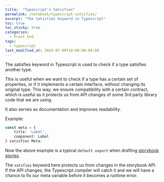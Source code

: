 ```yaml
---
title:  "Typescript's Satisfies"
permalink: /notebook/typescript-satsifies/
excerpt: "The Satisfies keyword in Typescript"
toc: true
toc_sticky: true
categories:
  - Front End
tags:
  - typescript
last_modified_at: 2024-07-09T10:00:00-04:00
---
```


The satisfies keyword in Typescript is used to check if a type satisfies another type.

This is useful when we want to check if a type has a certain set of properties,
or if it implements a certain interface, without changing its original type. This way,
we ensure compatibility with a certain contract, which is useful as it protects us from 
API changes of some 3rd party library code that we are using.

It also serves as documentation and improves readability.

Example:

```typescript
const meta = {
    title: 'Label',
    component: Label
} satisfies Meta;
```

Now the above example is a typical `default export` when drafting [storybook stories](https://storybook.js.org/docs/writing-stories).

The `satsfies` keyword here protects us from changes in the storybook API. If the API changes, the Typescript compiler
will catch it and we will have a chance to fix our meta variable before it becomes a runtime error.